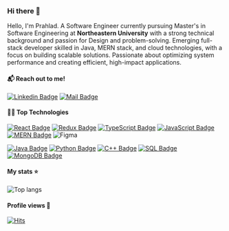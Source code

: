 ### Hi there 👋

Hello, I'm Prahlad. A Software Engineer currently pursuing Master's in Software Engineering at **Northeastern University** with a strong technical background and passion for Design and problem-solving. Emerging full-stack developer skilled in Java, MERN stack, and cloud technologies, with a focus on building scalable solutions. Passionate about optimizing system performance and creating efficient, high-impact applications.

#### 📬 Reach out to me!

[![Linkedin Badge](https://img.shields.io/badge/LinkedIn-0A66C2?style=flat&logo=Prahlad_Narayan&logoColor=white)](https://www.linkedin.com/in/prahlad-narayan/)
[![Mail Badge](https://img.shields.io/badge/Outlook-0078D4?style=flat&logo=Prahlad_Narayan&logoColor=white)](mailto:narayan.p@northeastern.edu)

#### 👨‍💻 Top Technologies

[![React Badge](https://img.shields.io/badge/React-61DAFB?style=flat&logo=react&logoColor=black)](#) [![Redux Badge](https://img.shields.io/badge/Redux-764ABC?style=flat&logo=redux&logoColor=white)](#) [![TypeScript Badge](https://img.shields.io/badge/TypeScript-3178C6?style=flat&logo=typescript&logoColor=white)](#) [![JavaScript Badge](https://img.shields.io/badge/JavaScript-323330?style=flat&logo=javascript&logoColor=F7DF1E)](#) [![MERN Badge](https://img.shields.io/badge/Node.js-339933?style=flat&logo=node.js&logoColor=white)](#) ![Figma](https://img.shields.io/badge/figma-%23F24E1E.svg?style=flat&logo=figma&logoColor=white)

[![Java Badge](https://img.shields.io/badge/Java-ED8B00?style=flat&logo=openjdk&logoColor=white)](#) [![Python Badge](https://img.shields.io/badge/Python-3776AB?style=flat&logo=python&logoColor=white)](#) [![C++ Badge](https://img.shields.io/badge/C%2B%2B-00599C?style=flat&logo=c%2B%2B&logoColor=white)](#) [![SQL Badge](https://img.shields.io/badge/MySQL-4479A1?style=flat&logo=mysql&logoColor=white)](#) [![MongoDB Badge](https://img.shields.io/badge/MongoDB-47A248?style=flat&logo=mongodb&logoColor=white)](#) 

#### My stats ⭐

<div align="left">
<img alt="Top langs" src="https://github-readme-stats.vercel.app/api/top-langs/?username=prahlad-narayan&layout=normal"/>
</div>

#### Profile views 👀

[![Hits](https://u8views.com/api/v1/github/profiles/91488768/views/total-count.svg)](https://u8views.com/github/Prahlad-Narayan)
